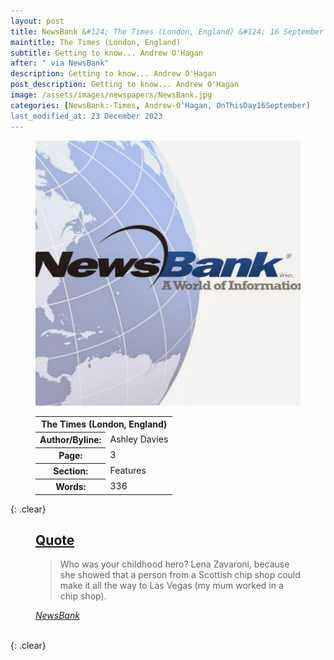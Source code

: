 ```yaml
---
layout: post
title: NewsBank &#124; The Times (London, England) &#124; 16 September 2023
maintitle: The Times (London, England)
subtitle: Getting to know... Andrew O'Hagan
after: " via NewsBank"
description: Getting to know... Andrew O'Hagan
post_description: Getting to know... Andrew O'Hagan
image: /assets/images/newspapers/NewsBank.jpg
categories: [NewsBank:-Times, Andrew-O'Hagan, OnThisDay16September]
last_modified_at: 23 December 2023
---
```


<figure class="fig1">
<img src="/assets/images/newspapers/NewsBank.jpg" class="full-width" />
</figure>

<figure class="fig2">
<table>
<tr>
<th colspan="2">The Times (London, England)</th>
</tr>

<tr>
<th>Author/Byline:</th><td>Ashley Davies </td>
</tr>

<tr>
<th>Page:</th><td>3</td>
</tr>

<tr>
<th>Section:</th><td>Features</td>
</tr>

<tr>
<th>Words:</th><td>336</td>
</tr>

</table>
</figure>

{: .clear}

<figure class="fig3">
<h2 id="quote"><a href="#quote">Quote</a></h2>
<blockquote>
<p>Who was your childhood hero? Lena Zavaroni, because she showed that a person from a Scottish chip shop could make it all the way to Las Vegas (my mum worked in a chip shop).</p>
</blockquote>
<cite><a class="external-link" href="https://infoweb.newsbank.com/apps/news/openurl?ctx_ver=z39.88-2004&rft_id=info%3Asid/infoweb.newsbank.com&svc_dat=UKNB&req_dat=55CA6C602C984FD8A3DCC6AF6BF4AE70&rft_val_format=info%3Aofi/fmt%3Akev%3Amtx%3Actx&rft_dat=document_id%3Anews%252F194161FF932FF8D8">NewsBank</a></cite>
</figure>

<br />{: .clear}

